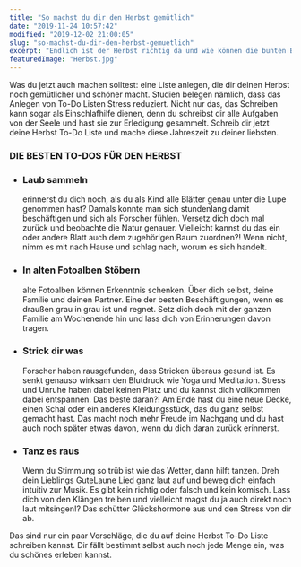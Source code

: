 ```yaml
---
title: "So machst du dir den Herbst gemütlich"
date: "2019-11-24 10:57:42"
modified: "2019-12-02 21:00:05"
slug: "so-machst-du-dir-den-herbst-gemuetlich"
excerpt: "Endlich ist der Herbst richtig da und wie können die bunten Blätter genießen, Kakao auf der Couch genießen und uns in die Decke einkuscheln. "
featuredImage: "Herbst.jpg"
---
```


Was du jetzt auch machen solltest: eine Liste anlegen, die dir deinen Herbst noch gemütlicher und schöner macht. Studien belegen nämlich, dass das Anlegen von To-Do Listen Stress reduziert. Nicht nur das, das Schreiben kann sogar als Einschlafhilfe dienen, denn du schreibst dir alle Aufgaben von der Seele und hast sie zur Erledigung gesammelt. Schreib dir jetzt deine Herbst To-Do Liste und mache diese Jahreszeit zu deiner liebsten.

### **DIE BESTEN TO-DOS FÜR DEN HERBST** 

*   ### Laub sammeln
    
    erinnerst du dich noch, als du als Kind alle Blätter genau unter die Lupe genommen hast? Damals konnte man sich stundenlang damit beschäftigen und sich als Forscher fühlen. Versetz dich doch mal zurück und beobachte die Natur genauer. Vielleicht kannst du das ein oder andere Blatt auch dem zugehörigen Baum zuordnen?! Wenn nicht, nimm es mit nach Hause und schlag nach, worum es sich handelt.
*   ### In alten Fotoalben Stöbern
    
    alte Fotoalben können Erkenntnis schenken. Über dich selbst, deine Familie und deinen Partner. Eine der besten Beschäftigungen, wenn es draußen grau in grau ist und regnet. Setz dich doch mit der ganzen Familie am Wochenende hin und lass dich von Erinnerungen davon tragen.
*   ### Strick dir was
    
    Forscher haben rausgefunden, dass Stricken überaus gesund ist. Es senkt genauso wirksam den Blutdruck wie Yoga und Meditation. Stress und Unruhe haben dabei keinen Platz und du kannst dich vollkommen dabei entspannen. Das beste daran?! Am Ende hast du eine neue Decke, einen Schal oder ein anderes Kleidungsstück, das du ganz selbst gemacht hast. Das macht noch mehr Freude im Nachgang und du hast auch noch später etwas davon, wenn du dich daran zurück erinnerst.
*   ### Tanz es raus
    
    Wenn du Stimmung so trüb ist wie das Wetter, dann hilft tanzen. Dreh dein Lieblings GuteLaune Lied ganz laut auf und beweg dich einfach intuitiv zur Musik. Es gibt kein richtig oder falsch und kein komisch. Lass dich von den Klängen treiben und vielleicht magst du ja auch direkt noch laut mitsingen!? Das schütter Glückshormone aus und den Stress von dir ab.

Das sind nur ein paar Vorschläge, die du auf deine Herbst To-Do Liste schreiben kannst. Dir fällt bestimmt selbst auch noch jede Menge ein, was du schönes erleben kannst.